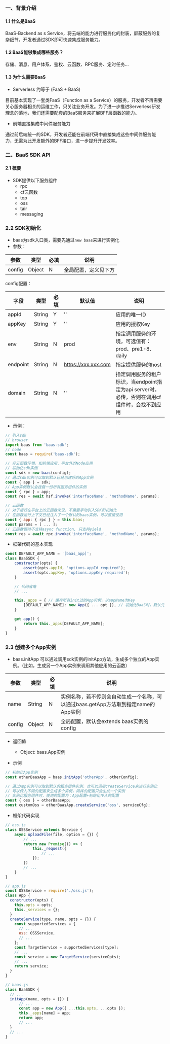 ### 一、背景介绍

#### 1.1 什么是BaaS

BaaS-Backend as s Service，将云端的能力进行服务化的封装，屏蔽服务的复杂细节，开发者通过SDK即可快速集成服务能力。

#### 1.2 BaaS能够集成哪些服务？

存储、消息、用户体系、鉴权、云函数、RPC服务、定时任务...

#### 1.3 为什么需要BaaS

* Serverless 约等于 (FaaS + BaaS)

目前基本实现了一套类FaaS（Function as a Service）的服务，开发者不再需要关心服务器相关的运维工作，只关注业务开发。为了进一步推进Serverless研发理念的落地，我们还需要配套的BaaS服务来扩展BFF层函数的能力。

* 前端直接集成中间件服务能力

通过前后端统一的SDK，开发者还能在前端代码中直接集成这些中间件服务能力，无需为此开发额外的BFF接口，进一步提升开发效率。


### 二、BaaS SDK API

#### 2.1 概要

* SDK提供以下服务组件
  * rpc
  * cf云函数
  * top
  * oss
  * tair
  * messaging

### 2.2 SDK初始化

* baas为sdk入口类，需要先通过`new baas`来进行实例化
* 参数：

| 参数 | 类型 | 必填 | 说明 |
| ----- | ----- | ----- | ----- |
| config | Object | N | 全局配置，定义见下方 |

config配置：

| 字段 | 类型 | 必填 | 默认值 | 说明 |
| ----- | ----- | ----- | ----- | ----- |
| appId | String | Y | '' | 应用的唯一ID |
| appKey | String | Y | '' | 应用的授权Key |
| env | String | N | prod | 指定调用服务的环境，可选值有：prod、pre1-8、daily |
| endpoint | String | N | https://xxx.xxx.com | 指定提供服务的host |
| domain | String | N | '' | 指定调用服务的租户标识，当endpoint指定为api server时，必传，否则在调用cf组件时，会找不到应用 |

* 示例：

```js
// 引入sdk
// browser
import baas from 'baas-sdk';
// node
const baas = require('baas-sdk');

// 非云函数环境，如前端应用、平台外的Node应用
// 初始化sdk实例
const sdk = new baas(config);
// 通过sdk实例可以取到默认已经创建好的App实例
const { app } = sdk;
// App实例默认会挂载一份所有服务组件的实例
const { rpc } = app;
const res = await hsf.invoke('interfaceName', 'methodName', params);

// 云函数
// 对于运行在平台上的云函数来说，不需要手动引入SDK和初始化
// 在函数运行上下文已经注入了一个默认的baas实例，可以直接使用
const { app: { rpc } } = this.baas;
const params = [ ... ];
// 云函数暂时不支持async function, 只支持yield
const res = await rpc.invoke('interfaceName', 'methodName', params);

```

* 框架代码的基本实现

```js
const DEFAULT_APP_NAME = '[baas_app]';
class BaaSSDK {
    constructor(opts) {
        assert(opts.appId, 'options.appId required');
        assert(opts.appKey, 'options.appKey required');
    }

    // 代码省略
    // ...

    this._apps = { // 缓存所有init过的App实例，以appName为Key
        [DEFAULT_APP_NAME]: new App({ ... opt }), // 初始化BaaS时，默认先创建一个实例
    }

    get app() {
        return this._apps[DEFAULT_APP_NAME];
    }
}
```

### 2.3 创建多个App实例

* baas.initApp
可以通过调用sdk实例的initApp方法，生成多个独立的App实例。（比如，生成另一个App实例来调用其他应用的云函数）

| 参数 | 类型 | 必填 | 说明 |
| ----- | ----- | ----- | ----- |
| name | String | N | 实例名称，若不传则会自动生成一个名称，可以通过baas.getApp方法取到指定name的App实例 |
| config | Object | N | 全局配置，默认会extends baas实例的config |

* 返回值
  * Object: baas.App实例

* 示例

```js
// 初始化App实例
const otherBaasApp = baas.initApp('otherApp', otherConfig);

// 通过App实例可以取到默认的服务组件实例，也可以调用createService来进行实例化
// 可以传入不同的配置来生成多个实例，同样的配置只会生成一个实例
// 实例化服务组件时，使用的配置为：App配置+初始化传入的配置
const { oss } = otherBaasApp;
const customOss = otherBaasApp.createService('oss', serviceCfg);

```

* 框架代码实现

```js
// oss.js
class OSSService extends Service {
    async uploadFile(file, option = {}) {
        // ...
        return new Promise(() => {
            this._request({
                // ...
            });
        })
        // ...
    }
}

// app.js
const OSSService = require('./oss.js');
class App {
  constructor(opts) {
    this.opts = opts;
    this._services = {};
  }
  createService(type, name, opts = {}) {
    const supportedServices = {
      // ...
      oss: OSSService,
      // ...
    };
    const TargetService = supportedServices[type];
    // ...
    const service = new TargetService(serviceOpts);
    // ...
    return service;
  }
}

// baas.js
class BaaSSDK {
  // ...
  initApp(name, opts = {}) {
      // ...
      const app = new App({ ...this.opts, ...opts });
      this._apps[name] = app;
      return app;
      // ...
  }
  // ...
}
```